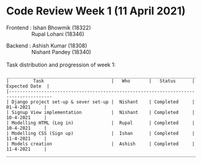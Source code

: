 # Code Review Week 1 (11 April 2021)
Frontend : Ishan Bhowmik (18322) <br />
&nbsp;&nbsp;&nbsp;&nbsp;&nbsp;&nbsp;&nbsp;&nbsp;&nbsp;&nbsp;&nbsp;&nbsp;&nbsp;&nbsp;&nbsp;&nbsp;&nbsp;Rupal Lohani  (18346) <br />

Backend  : Ashish Kumar (18308) <br />
&nbsp;&nbsp;&nbsp;&nbsp;&nbsp;&nbsp;&nbsp;&nbsp;&nbsp;&nbsp;&nbsp;&nbsp;&nbsp;&nbsp;&nbsp;&nbsp;&nbsp;Nishant Pandey (18340)<br />
<br />
Task distribution and progression of week 1:

```
_______________________________________________________________________________________
|         Task                         |   Who       |   Status      |   Expected Date  | 
|--------------------------------------------------------------------------------------
| Django project set-up & sever set-up |  Nishant    | Completed     |    01-4-2021     | 
| Signup View implementation           |  Nishant    | Completed     |    10-4-2021     | 
| Modelling HTML (Log in)              |  Rupal      | Completed     |    10-4-2021     | 
| Modelling CSS (Sign up)              |  Ishan      | Completed     |    11-4-2021     | 
| Models creation                      |  Ashish     | Completed     |    11-4-2021     |
_______________________________________________________________________________________


```

